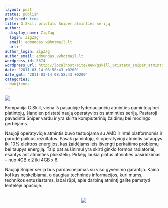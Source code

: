 ```yaml
---
layout: post
status: publish
published: true
title: G.Skill pristato Sniper atminties seriją
author:
  display_name: ZigZag
  login: ZigZag
  email: edmundas.v@hotmail.lt
  url: ''
author_login: ZigZag
author_email: edmundas.v@hotmail.lt
wordpress_id: 5674
wordpress_url: http://localhost/site/new/gskill_pristato_sniper_atminties_serija/
date: '2011-03-14 08:58:43 +0200'
date_gmt: '2011-03-14 08:58:43 +0200'
categories:
- Naujienos
---
```

<div class="imgright"><img src="http://www.part.lt/img/7380ed8f1590869fe62a64fb82c52ac6638.JPG"  /></div>
<p>Kompanija G.Skill, viena iš pasaulyje lyderiaujančių atminties gamintojų bei platintojų, šiandien pristatė naują operatyviosios atminties seriją. Pastaroji pavadinta Sniper vardu ir yra skirta kompiuterinių žaidimų bei modingo gerbėjams.</p>
<p>Naujoji operatyvioje atmintis buvo testuojama su AMD ir Intel platformomis ir parodė puikius rezultatus. Pasak gamintojų, ši operatyvioji atmintis sutaupys iki 10% elektros energijos, kas žaidėjams leis išvengti perkaitimo problemų bei taupys energiją. Taip pat aušinimui yra skirti ginklo formos radiatoriai, esantys ant atminties plokštelių. Pirkėjų laukia platus atminties pasirinkimas – nuo 4GB x 2 iki 4GB x 6.</p>
<p>Naujoji Sniper serija bus pardavinėjamas su viso gyvenimo garantija. Kaina kol kas neskelbiama, o daugiau techninės informacijos, kuri mums, technikos entuziastams, labai rūpi, apie darbinę atmintį galite pamatyti lentelėje apačioje.</p>
<p><center><br /><img src="http://technews.lt/upload/G.Skill Sniper.jpg" /><br /></center></p>
